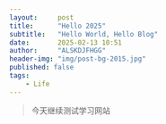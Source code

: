 ```yaml
---
layout:     post
title:      "Hello 2025"
subtitle:   "Hello World, Hello Blog"
date:       2025-02-13 10:51
author:     "ALSKDJFHGG"
header-img: "img/post-bg-2015.jpg"
published: false
tags:
    - Life
---
```


> 今天继续测试学习网站